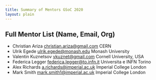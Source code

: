 ```yaml
---
title: Summary of Mentors GSoC 2020
layout: plain
---
```


## Full Mentor List (Name, Email, Org)

* Christian Ariza [christian.ariza@gmail.com](mailto:christian.ariza@gmail.com) CERN
* Ulrik Egede [ulrik.egede@monash.edu](mailto:ulrik.egede@monash.edu) Monash University
* Valentin Kuznetsov [vkuznet@gmail.com](mailto:vkuznet@gmail.com) Cornell University, USA
* Federica Legger [federica.legger@to.infn.it](mailto:federica.legger@to.infn.it) Universita e INFN Torino
* Alex Richards [a.richards@imperial.ac.uk](mailto:a.richards@imperial.ac.uk) Imperial College London
* Mark Smith [mark.smith1@imperial.ac.uk](mailto:mark.smith1@imperial.ac.uk) Imperial College London
